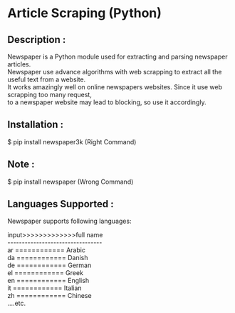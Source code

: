 # Article Scraping (Python)

## Description :
Newspaper is a Python module used for extracting and parsing newspaper articles.</br>
Newspaper use advance algorithms with web scrapping to extract all the useful text from a website.</br>
It works amazingly well on online newspapers websites. Since it use web scrapping too many request,</br>
to a newspaper website may lead to blocking, so use it accordingly.

## Installation :
$ pip install newspaper3k (Right Command)
## Note : 
$ pip install newspaper (Wrong Command)

## Languages Supported :
Newspaper supports following languages:  

  input>>>>>>>>>>>>>full name</br>
  ---------------------------------</br>
  ar   ============ Arabic</br>
  da   ============ Danish</br>
  de   ============ German</br>
  el   ============ Greek</br>
  en   ============ English</br>
  it   ============ Italian</br>
  zh   ============ Chinese</br>
                           ....etc.
